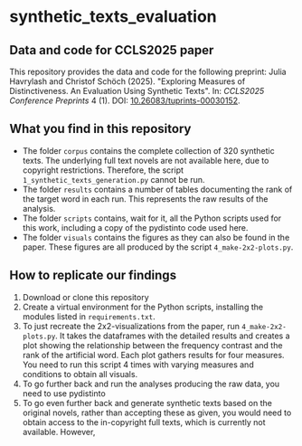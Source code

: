 # synthetic_texts_evaluation

## Data and code for CCLS2025 paper 

This repository provides the data and code for the following preprint: Julia Havrylash and Christof Schöch (2025). "Exploring Measures of Distinctiveness. An Evaluation Using Synthetic Texts". In: _CCLS2025 Conference Preprints_ 4 (1). DOI: [10.26083/tuprints-00030152](https://doi.org/10.26083/tuprints-00030152). 


## What you find in this repository 

- The folder `corpus` contains the complete collection of 320 synthetic texts. The underlying full text novels are not available here, due to copyright restrictions. Therefore, the script `1_synthetic_texts_generation.py` cannot be run. 
- The folder `results` contains a number of tables documenting the rank of the target word in each run. This represents the raw results of the analysis. 
- The folder `scripts` contains, wait for it, all the Python scripts used for this work, including a copy of the pydistinto code used here. 
- The folder `visuals` contains the figures as they can also be found in the paper. These figures are all produced by the script `4_make-2x2-plots.py`. 

## How to replicate our findings 

1. Download or clone this repository 
1. Create a virtual environment for the Python scripts, installing the modules listed in `requirements.txt`. 
1. To just recreate the 2x2-visualizations from the paper, run `4_make-2x2-plots.py`. It takes the dataframes with the detailed results and creates a plot showing the relationship between the frequency contrast and the rank of the artificial word. Each plot gathers results for four measures. You need to run this script 4 times with varying measures and conditions to obtain all visuals. 
1. To go further back and run the analyses producing the raw data, you need to use pydistinto
1. To go even further back and generate synthetic texts based on the original novels, rather than accepting these as given, you would need to obtain access to the in-copyright full texts, which is currently not available. However,


